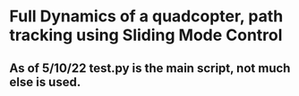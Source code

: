 # Full Dynamics of a quadcopter, path tracking using Sliding Mode Control

## As of 5/10/22 test.py is the main script, not much else is used.